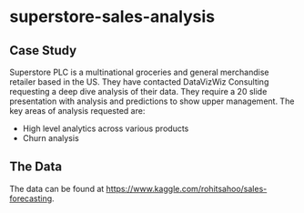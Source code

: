 # superstore-sales-analysis

## Case Study
Superstore PLC is a multinational groceries and general merchandise retailer based in the US. They have contacted DataVizWiz Consulting requesting a deep dive analysis of their data. They require a 20 slide presentation with analysis and predictions to show upper management. The key areas of analysis requested are:

- High level analytics across various products
- Churn analysis

## The Data
The data can be found at https://www.kaggle.com/rohitsahoo/sales-forecasting.

